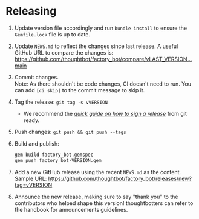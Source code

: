# Releasing

1. Update version file accordingly and run `bundle install` to ensure the `Gemfile.lock` file 
   is up to date.
1. Update `NEWS.md` to reflect the changes since last release.
   A useful GitHub URL to compare the changes is:
   <https://github.com/thoughtbot/factory_bot/compare/vLAST_VERSION...main>
1. Commit changes.  
   Note: As there shouldn't be code changes, CI doesn't need to run.
   You can add `[ci skip]` to the commit message to skip it.
1. Tag the release: `git tag -s vVERSION`
    - We recommend the [_quick guide on how to sign a release_] from git ready.
1. Push changes: `git push && git push --tags`
1. Build and publish:

    ```bash
    gem build factory_bot.gemspec
    gem push factory_bot-VERSION.gem
    ```

1. Add a new GitHub release using the recent `NEWS.md` as the content. Sample
   URL: <https://github.com/thoughtbot/factory_bot/releases/new?tag=vVERSION>
1. Announce the new release, making sure to say "thank you" to the contributors who helped shape this version!
   thoughtbotters can refer to the handbook for announcements guidelines.

[_quick guide on how to sign a release_]: http://gitready.com/advanced/2014/11/02/gpg-sign-releases.html
